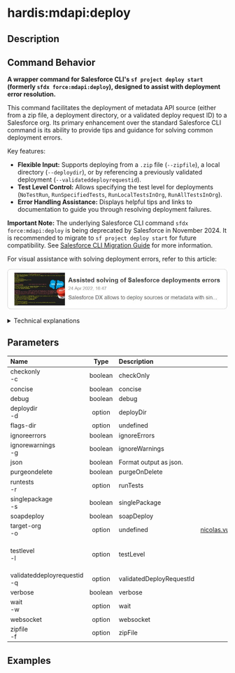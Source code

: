 <!-- This file has been generated with command 'sf hardis:doc:plugin:generate'. Please do not update it manually or it may be overwritten -->
# hardis:mdapi:deploy

## Description


## Command Behavior

**A wrapper command for Salesforce CLI's `sf project deploy start` (formerly `sfdx force:mdapi:deploy`), designed to assist with deployment error resolution.**

This command facilitates the deployment of metadata API source (either from a zip file, a deployment directory, or a validated deploy request ID) to a Salesforce org. Its primary enhancement over the standard Salesforce CLI command is its ability to provide tips and guidance for solving common deployment errors.

Key features:

- **Flexible Input:** Supports deploying from a `.zip` file (`--zipfile`), a local directory (`--deploydir`), or by referencing a previously validated deployment (`--validateddeployrequestid`).
- **Test Level Control:** Allows specifying the test level for deployments (`NoTestRun`, `RunSpecifiedTests`, `RunLocalTestsInOrg`, `RunAllTestsInOrg`).
- **Error Handling Assistance:** Displays helpful tips and links to documentation to guide you through resolving deployment failures.

**Important Note:** The underlying Salesforce CLI command `sfdx force:mdapi:deploy` is being deprecated by Salesforce in November 2024. It is recommended to migrate to `sf project deploy start` for future compatibility. See [Salesforce CLI Migration Guide](https://developer.salesforce.com/docs/atlas.en-us.sfdx_cli_reference.meta/sfdx_cli_reference/cli_reference_mig_deploy_retrieve.htm) for more information.

For visual assistance with solving deployment errors, refer to this article:

[![Assisted solving of Salesforce deployments errors](https://github.com/hardisgroupcom/sfdx-hardis/raw/main/docs/assets/images/article-deployment-errors.jpg)](https://nicolas.vuillamy.fr/assisted-solving-of-salesforce-deployments-errors-47f3666a9ed0)

<details markdown="1">
<summary>Technical explanations</summary>

This command acts as an intelligent wrapper around the Salesforce CLI's metadata deployment functionality:

- **Command Wrapping:** It uses the `wrapSfdxCoreCommand` utility to execute the `sfdx force:mdapi:deploy` (or its equivalent `sf project deploy start`) command, passing through all relevant flags and arguments.
- **Error Analysis (Implicit):** While the direct code snippet doesn't show explicit error analysis, the description implies that the `wrapSfdxCoreCommand` or a subsequent process intercepts deployment failures and provides contextual help.
- **User Guidance:** It logs messages to the console, including deprecation warnings and pointers to external documentation for troubleshooting.
- **Argument Passthrough:** It directly passes the command-line arguments (`this.argv`) to the underlying Salesforce CLI command, ensuring all standard deployment options are supported.
</details>


## Parameters

| Name                            |  Type   | Description              |                Default                 | Required |                                Options                                 |
|:--------------------------------|:-------:|:-------------------------|:--------------------------------------:|:--------:|:----------------------------------------------------------------------:|
| checkonly<br/>-c                | boolean | checkOnly                |                                        |          |                                                                        |
| concise                         | boolean | concise                  |                                        |          |                                                                        |
| debug                           | boolean | debug                    |                                        |          |                                                                        |
| deploydir<br/>-d                | option  | deployDir                |                                        |          |                                                                        |
| flags-dir                       | option  | undefined                |                                        |          |                                                                        |
| ignoreerrors                    | boolean | ignoreErrors             |                                        |          |                                                                        |
| ignorewarnings<br/>-g           | boolean | ignoreWarnings           |                                        |          |                                                                        |
| json                            | boolean | Format output as json.   |                                        |          |                                                                        |
| purgeondelete                   | boolean | purgeOnDelete            |                                        |          |                                                                        |
| runtests<br/>-r                 | option  | runTests                 |                                        |          |                                                                        |
| singlepackage<br/>-s            | boolean | singlePackage            |                                        |          |                                                                        |
| soapdeploy                      | boolean | soapDeploy               |                                        |          |                                                                        |
| target-org<br/>-o               | option  | undefined                | nicolas.vuillamy@cloudity.com.playnico |          |                                                                        |
| testlevel<br/>-l                | option  | testLevel                |               NoTestRun                |          | NoTestRun<br/>RunSpecifiedTests<br/>RunLocalTests<br/>RunAllTestsInOrg |
| validateddeployrequestid<br/>-q | option  | validatedDeployRequestId |                                        |          |                                                                        |
| verbose                         | boolean | verbose                  |                                        |          |                                                                        |
| wait<br/>-w                     | option  | wait                     |                  120                   |          |                                                                        |
| websocket                       | option  | websocket                |                                        |          |                                                                        |
| zipfile<br/>-f                  | option  | zipFile                  |                                        |          |                                                                        |

## Examples


